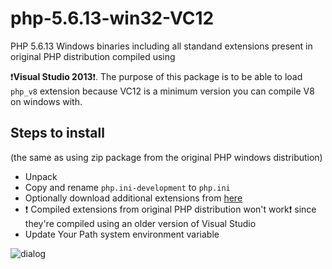# php-5.6.13-win32-VC12
PHP 5.6.13 Windows binaries including all standand extensions present in original PHP distribution compiled using

:exclamation:**Visual Studio 2013**:exclamation:.
The purpose of this package is to be able to load `php_v8` extension because VC12 is a minimum version you can compile V8 on windows with.

## Steps to install
(the same as using zip package from the original PHP windows distribution)
* Unpack
* Copy and rename `php.ini-development` to `php.ini`
* Optionally download additional extensions from [here](https://github.com/maryo/php-5.6-extensions-win32-VC12)
* :exclamation: Compiled extensions from original PHP distribution won't work:exclamation: since they're compiled using an older version of Visual Studio
* Update Your Path system environment variable

![dialog](http://static.xpertdeveloper.com/uploads/2011/09/environment_variable_2.jpg)
